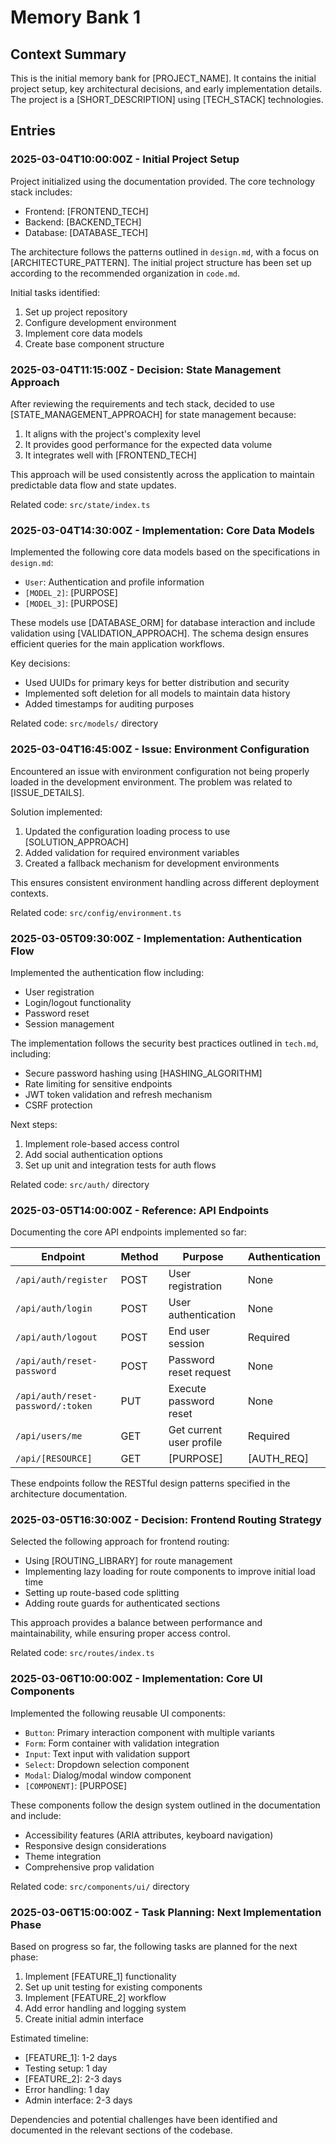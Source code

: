 # Memory Bank 1

## Context Summary

This is the initial memory bank for [PROJECT_NAME]. It contains the initial project setup, key architectural decisions, and early implementation details. The project is a [SHORT_DESCRIPTION] using [TECH_STACK] technologies.

## Entries

### 2025-03-04T10:00:00Z - Initial Project Setup

Project initialized using the documentation provided. The core technology stack includes:
- Frontend: [FRONTEND_TECH]
- Backend: [BACKEND_TECH]
- Database: [DATABASE_TECH]

The architecture follows the patterns outlined in `design.md`, with a focus on [ARCHITECTURE_PATTERN]. The initial project structure has been set up according to the recommended organization in `code.md`.

Initial tasks identified:
1. Set up project repository
2. Configure development environment
3. Implement core data models
4. Create base component structure

### 2025-03-04T11:15:00Z - Decision: State Management Approach

After reviewing the requirements and tech stack, decided to use [STATE_MANAGEMENT_APPROACH] for state management because:
1. It aligns with the project's complexity level
2. It provides good performance for the expected data volume
3. It integrates well with [FRONTEND_TECH]

This approach will be used consistently across the application to maintain predictable data flow and state updates.

Related code: `src/state/index.ts`

### 2025-03-04T14:30:00Z - Implementation: Core Data Models

Implemented the following core data models based on the specifications in `design.md`:
- `User`: Authentication and profile information
- `[MODEL_2]`: [PURPOSE]
- `[MODEL_3]`: [PURPOSE]

These models use [DATABASE_ORM] for database interaction and include validation using [VALIDATION_APPROACH]. The schema design ensures efficient queries for the main application workflows.

Key decisions:
- Used UUIDs for primary keys for better distribution and security
- Implemented soft deletion for all models to maintain data history
- Added timestamps for auditing purposes

Related code: `src/models/` directory

### 2025-03-04T16:45:00Z - Issue: Environment Configuration

Encountered an issue with environment configuration not being properly loaded in the development environment. The problem was related to [ISSUE_DETAILS].

Solution implemented:
1. Updated the configuration loading process to use [SOLUTION_APPROACH]
2. Added validation for required environment variables
3. Created a fallback mechanism for development environments

This ensures consistent environment handling across different deployment contexts.

Related code: `src/config/environment.ts`

### 2025-03-05T09:30:00Z - Implementation: Authentication Flow

Implemented the authentication flow including:
- User registration
- Login/logout functionality
- Password reset
- Session management

The implementation follows the security best practices outlined in `tech.md`, including:
- Secure password hashing using [HASHING_ALGORITHM]
- Rate limiting for sensitive endpoints
- JWT token validation and refresh mechanism
- CSRF protection

Next steps:
1. Implement role-based access control
2. Add social authentication options
3. Set up unit and integration tests for auth flows

Related code: `src/auth/` directory

### 2025-03-05T14:00:00Z - Reference: API Endpoints

Documenting the core API endpoints implemented so far:

| Endpoint | Method | Purpose | Authentication |
|----------|--------|---------|----------------|
| `/api/auth/register` | POST | User registration | None |
| `/api/auth/login` | POST | User authentication | None |
| `/api/auth/logout` | POST | End user session | Required |
| `/api/auth/reset-password` | POST | Password reset request | None |
| `/api/auth/reset-password/:token` | PUT | Execute password reset | None |
| `/api/users/me` | GET | Get current user profile | Required |
| `/api/[RESOURCE]` | GET | [PURPOSE] | [AUTH_REQ] |

These endpoints follow the RESTful design patterns specified in the architecture documentation.

### 2025-03-05T16:30:00Z - Decision: Frontend Routing Strategy

Selected the following approach for frontend routing:
- Using [ROUTING_LIBRARY] for route management
- Implementing lazy loading for route components to improve initial load time
- Setting up route-based code splitting
- Adding route guards for authenticated sections

This approach provides a balance between performance and maintainability, while ensuring proper access control.

Related code: `src/routes/index.ts`

### 2025-03-06T10:00:00Z - Implementation: Core UI Components

Implemented the following reusable UI components:
- `Button`: Primary interaction component with multiple variants
- `Form`: Form container with validation integration
- `Input`: Text input with validation support
- `Select`: Dropdown selection component
- `Modal`: Dialog/modal window component
- `[COMPONENT]`: [PURPOSE]

These components follow the design system outlined in the documentation and include:
- Accessibility features (ARIA attributes, keyboard navigation)
- Responsive design considerations
- Theme integration
- Comprehensive prop validation

Related code: `src/components/ui/` directory

### 2025-03-06T15:00:00Z - Task Planning: Next Implementation Phase

Based on progress so far, the following tasks are planned for the next phase:
1. Implement [FEATURE_1] functionality
2. Set up unit testing for existing components
3. Implement [FEATURE_2] workflow
4. Add error handling and logging system
5. Create initial admin interface

Estimated timeline:
- [FEATURE_1]: 1-2 days
- Testing setup: 1 day
- [FEATURE_2]: 2-3 days
- Error handling: 1 day
- Admin interface: 2-3 days

Dependencies and potential challenges have been identified and documented in the relevant sections of the codebase. 